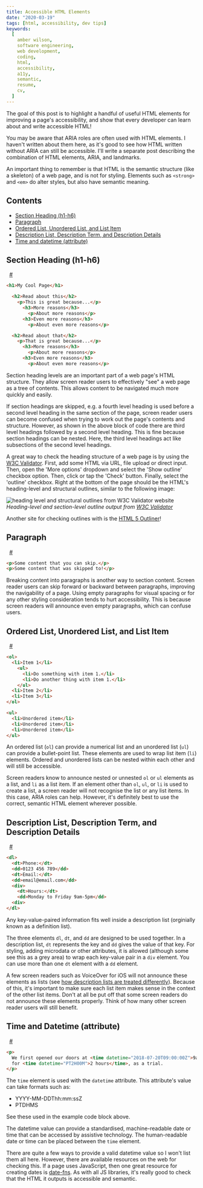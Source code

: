 ```yaml
---
title: Accessible HTML Elements
date: "2020-03-19"
tags: [html, accessibility, dev tips]
keywords:
  [
    amber wilson,
    software engineering,
    web development,
    coding,
    html,
    accessibility,
    a11y,
    semantic,
    resume,
    cv,
  ]
---
```


<section>

The goal of this post is to highlight a handful of useful HTML elements for improving a page's accessibility, and show that every developer can learn about and write accessible HTML!

You may be aware that ARIA roles are often used with HTML elements. I haven't written about them here, as it's good to see how HTML written without ARIA can still be accessible. I'll write a separate post describing the combination of HTML elements, ARIA, and landmarks.

An important thing to remember is that HTML is the semantic structure (like a skeleton) of a web page, and is not for styling. Elements such as `<strong>` and `<em>` do alter styles, but also have semantic meaning.

<h2 class="heading-margin">Contents</h2>
<ul>
<li><a href="#section-heading">Section Heading (h1-h6)</a></li>
<li><a href="#paragraph">Paragraph</a></li>
<li><a href="#lists-and-list-item">Ordered List, Unordered List, and List Item</a></li>
<li><a href="#description-list">Description List, Description Term, and Description Details</a></li>
<li><a href="#time-and-datetime">Time and datetime (attribute)</a></li>
</ul>

</section>

<section>

<div class="heading-with-siblings">
  <h2 id="section-heading">Section Heading (h1-h6)</h2>&nbsp;
  <a href="#section-heading" aria-hidden="true">#</a>
</div>

```markdown
<h1>My Cool Page</h1>

  <h2>Read about this</h2>
    <p>This is great because...</p>
      <h3>More reasons</h3>
        <p>About more reasons</p>
      <h3>Even more reasons</h3>
        <p>About even more reasons</p>

  <h2>Read about that</h2>
    <p>That is great because...</p>
      <h3>More reasons</h3>
        <p>About more reasons</p>
      <h3>Even more reasons</h3>
        <p>About even more reasons</p>
```

Section heading levels are an important part of a web page's HTML structure. They allow screen reader users to effectively "see" a web page as a tree of contents. This allows content to be navigated much more quickly and easily.

If section headings are skipped, e.g. a fourth level heading is used before a second level heading in the same section of the page, screen reader users can become confused when trying to work out the page's contents and structure. However, as shown in the above block of code there are third level headings followed by a second level heading. This is fine because section headings can be nested. Here, the third level headings act like subsections of the second level headings.

A great way to check the heading structure of a web page is by using the [W3C Validator](https://validator.w3.org/). First, add some HTML via URL, file upload or direct input. Then, open the 'More options' dropdown and select the 'Show outline' checkbox option. Then, click or tap the 'Check' button. Finally, select the 'outline' checkbox. Right at the bottom of the page should be the HTML's heading-level and structural outlines, similar to the following image:

![heading level and structural outlines from W3C Validator website](img/heading_level_outline.png)
<em class="image-caption">Heading-level and section-level outline output from <a href="https://validator.w3.org/">W3C Validator</a></em>

Another site for checking outlines with is the [HTML 5 Outliner](https://gsnedders.html5.org/outliner/)!

<div class="heading-with-siblings">
  <h2 id="paragraph">Paragraph</h2>&nbsp;
  <a href="#paragraph" aria-hidden="true">#</a>
</div>

```html
<p>Some content that you can skip.</p>
<p>Some content that was skipped to!</p>
```

Breaking content into paragraphs is another way to section content. Screen reader users can skip forward or backward between paragraphs, improving the navigability of a page. Using empty paragraphs for visual spacing or for any other styling consideration tends to hurt accessibility. This is because screen readers will announce even empty paragraphs, which can confuse users.

<div class="heading-with-siblings">
  <h2 id="lists-and-list-item">Ordered List, Unordered List, and List Item</h2>&nbsp;
  <a href="#lists-and-list-item" aria-hidden="true">#</a>
</div>

```markdown
<ol>
  <li>Item 1</li>
    <ul>
      <li>Do something with item 1.</li>
      <li>Do another thing with item 1.</li>
    </ul>
  <li>Item 2</li>
  <li>Item 3</li>
</ol>

<ul>
  <li>Unordered item</li>
  <li>Unordered item</li>
  <li>Unordered item</li>
</ul>
```

An ordered list (`ol`) can provide a numerical list and an unordered list (`ul`) can provide a bullet-point list. These elements are used to wrap list item (`li`) elements. Ordered and unordered lists can be nested within each other and will still be accessible.

Screen readers know to announce nested or unnested `ol` or `ul` elements as a list, and `li` as a list item. If an element other than `ol`, `ul`, or `li` is used to create a list, a screen reader will not recognise the list or any list items. In this case, ARIA roles can help. However, it's definitely best to use the correct, semantic HTML element wherever possible.

<div class="heading-with-siblings">
  <h2 id="description-list">Description List, Description Term, and Description Details</h2>&nbsp;
  <a href="#description-list" aria-hidden="true">#</a>
</div>

```html
<dl>
  <dt>Phone:</dt>
  <dd>0123 456 789</dd>
  <dt>Email:</dt>
  <dd>email@email.com</dd>
  <div>
    <dt>Hours:</dt>
    <dd>Monday to Friday 9am-5pm</dd>
  <div>
</dl>
```

Any key-value-paired information fits well inside a description list (orginially known as a definition list).

The three elements `dl`, `dt`, and `dd` are designed to be used together. In a description list, `dt` represents the key and `dd` gives the value of that key. For styling, adding microdata or other attributes, it is allowed (although some see this as a grey area) to wrap each key-value pair in a `div` element. You can use more than one `dt` element with a `dd` element.

A few screen readers such as VoiceOver for iOS will not announce these elements as lists (see [how description lists are treated differently](https://cdpn.io/aardrian/debug/NzGaKP)). Because of this, it's important to make sure each list item makes sense in the context of the other list items. Don't at all be put off that some screen readers do not announce these elements properly. Think of how many other screen reader users will still benefit.

<div class="heading-with-siblings">
  <h2 id="time-and-datetime">Time and Datetime (attribute)</h2>&nbsp;
  <a href="#time-and-datetime" aria-hidden="true">#</a>
</div>

```markdown
<p>
  We first opened our doors at <time datetime="2018-07-20T09:00:00Z">9am on 20th July 2018</time>
  for <time datetime="PT2H00M">2 hours</time>, as a trial.
</p>
```

The `time` element is used with the `datetime` attribute. This attribute's value can take formats such as:

- YYYY-MM-DDThh:mm:ssZ
- PTDHMS

See these used in the example code block above.

The datetime value can provide a standardised, machine-readable date or time that can be accessed by assistive technology. The human-readable date or time can be placed between the `time` element.

There are quite a few ways to provide a valid datetime value so I won't list them all here. However, there are available resources on the web for checking this. If a page uses JavaScript, then one great resource for creating dates is [date-fns](https://date-fns.org/). As with all JS libraries, it's really good to check that the HTML it outputs is accessible and semantic.

</section>
